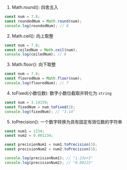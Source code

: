 1. Math.round(): 四舍五入

```js
const num = 7.8;
const roundedNum = Math.round(num);
console.log(roundedNum); // 8
```

2. Math.ceil(): 向上取整

```js
const num = 7.8;
const ceiledNum = Math.ceil(num);
console.log(ceiledNum); // 8
```

3. Math.floor(): 向下取整

```js
const num = 7.8;
const flooredNum = Math.floor(num);
console.log(flooredNum); // 7
```

4. toFixed(小数位数): 数字小数位截取并转化为 `string`

```js
const num = 3.14159;
const fixedNum = num.toFixed(2);
console.log(fixedNum); // "3.14"
```

5. toPrecision(): 一个数字转换为具有固定有效位数的字符串

```js
const num1 = 1234;
const num2 = 0.001234;

const precisionNum1 = num1.toPrecision(3);
const precisionNum2 = num2.toPrecision(3);

console.log(precisionNum1); // "1.23e+3"
console.log(precisionNum2); // "0.00123"
```
